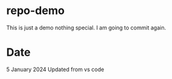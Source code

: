 # repo-demo
This is just a demo nothing special.
I am going to commit again.

# Date
5 January 2024
Updated from vs code